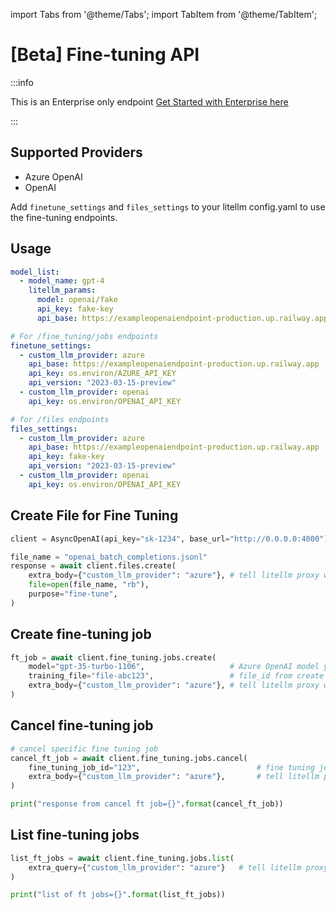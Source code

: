 import Tabs from '@theme/Tabs';
import TabItem from '@theme/TabItem';

# [Beta] Fine-tuning API


:::info

This is an Enterprise only endpoint [Get Started with Enterprise here](https://calendly.com/d/4mp-gd3-k5k/litellm-1-1-onboarding-chat)

:::

## Supported Providers
- Azure OpenAI
- OpenAI

Add `finetune_settings` and `files_settings` to your litellm config.yaml to use the fine-tuning endpoints.
## Usage
```yaml
model_list:
  - model_name: gpt-4
    litellm_params:
      model: openai/fake
      api_key: fake-key
      api_base: https://exampleopenaiendpoint-production.up.railway.app/

# For /fine_tuning/jobs endpoints
finetune_settings:
  - custom_llm_provider: azure
    api_base: https://exampleopenaiendpoint-production.up.railway.app
    api_key: os.environ/AZURE_API_KEY
    api_version: "2023-03-15-preview"
  - custom_llm_provider: openai
    api_key: os.environ/OPENAI_API_KEY

# for /files endpoints
files_settings:
  - custom_llm_provider: azure
    api_base: https://exampleopenaiendpoint-production.up.railway.app
    api_key: fake-key
    api_version: "2023-03-15-preview"
  - custom_llm_provider: openai
    api_key: os.environ/OPENAI_API_KEY
```

## Create File for Fine Tuning

<Tabs>
<TabItem value="openai" label="OpenAI Python v1.0.0+">

```python
client = AsyncOpenAI(api_key="sk-1234", base_url="http://0.0.0.0:4000") # base_url is your litellm proxy url

file_name = "openai_batch_completions.jsonl"
response = await client.files.create(
    extra_body={"custom_llm_provider": "azure"}, # tell litellm proxy which provider to use
    file=open(file_name, "rb"),
    purpose="fine-tune",
)
```
</TabItem>
</Tabs>

## Create fine-tuning job

<Tabs>
<TabItem value="openai" label="OpenAI Python v1.0.0+">

```python
ft_job = await client.fine_tuning.jobs.create(
    model="gpt-35-turbo-1106",                   # Azure OpenAI model you want to fine-tune
    training_file="file-abc123",                 # file_id from create file response
    extra_body={"custom_llm_provider": "azure"}, # tell litellm proxy which provider to use
)
```
</TabItem>
</Tabs>

## Cancel fine-tuning job

<Tabs>
<TabItem value="openai" label="OpenAI Python v1.0.0+">

```python
# cancel specific fine tuning job
cancel_ft_job = await client.fine_tuning.jobs.cancel(
    fine_tuning_job_id="123",                          # fine tuning job id
    extra_body={"custom_llm_provider": "azure"},       # tell litellm proxy which provider to use
)

print("response from cancel ft job={}".format(cancel_ft_job))
```
</TabItem>
</Tabs>

## List fine-tuning jobs

<Tabs>

<TabItem value="openai" label="OpenAI Python v1.0.0+">

```python
list_ft_jobs = await client.fine_tuning.jobs.list(
    extra_query={"custom_llm_provider": "azure"}   # tell litellm proxy which provider to use
)

print("list of ft jobs={}".format(list_ft_jobs))
```
</TabItem>

</Tabs>
